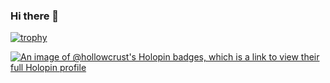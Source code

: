 ### Hi there 👋

[![trophy](https://github-profile-trophy.vercel.app/?username=hollowcrust&theme=onedark&rank=-?,-C)](https://github.com/hollowcrust/github-profile-trophy)
<!--
**hollowcrust/hollowcrust** is a ✨ _special_ ✨ repository because its `README.md` (this file) appears on your GitHub profile.

Here are some ideas to get you started:

- 🔭 I’m currently working on ...
- 🌱 I’m currently learning ...
- 👯 I’m looking to collaborate on ...
- 🤔 I’m looking for help with ...
- 💬 Ask me about ...
- 📫 How to reach me: ...
- 😄 Pronouns: ...
- ⚡ Fun fact: ...
-->
[![An image of @hollowcrust's Holopin badges, which is a link to view their full Holopin profile](https://holopin.me/hollowcrust)](https://holopin.io/@hollowcrust)
